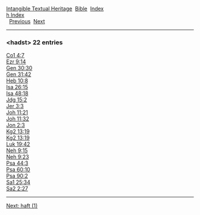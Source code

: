 [Intangible Textual Heritage](../../index)  [Bible](../index) 
[Index](index)   
[h Index](_h_)  
  [Previous](c05025)  [Next](c05027) 

------------------------------------------------------------------------

### &lt;hadst&gt; 22 entries

[Co1 4:7](../kjv/co1004.htm#007)  
[Ezr 9:14](../kjv/ezr009.htm#014)  
[Gen 30:30](../kjv/gen030.htm#030)  
[Gen 31:42](../kjv/gen031.htm#042)  
[Heb 10:8](../kjv/heb010.htm#008)  
[Isa 26:15](../kjv/isa026.htm#015)  
[Isa 48:18](../kjv/isa048.htm#018)  
[Jdg 15:2](../kjv/jdg015.htm#002)  
[Jer 3:3](../kjv/jer003.htm#003)  
[Joh 11:21](../kjv/joh011.htm#021)  
[Joh 11:32](../kjv/joh011.htm#032)  
[Jon 2:3](../kjv/jon002.htm#003)  
[Kg2 13:19](../kjv/kg2013.htm#019)  
[Kg2 13:19](../kjv/kg2013.htm#019)  
[Luk 19:42](../kjv/luk019.htm#042)  
[Neh 9:15](../kjv/neh009.htm#015)  
[Neh 9:23](../kjv/neh009.htm#023)  
[Psa 44:3](../kjv/psa044.htm#003)  
[Psa 60:10](../kjv/psa060.htm#010)  
[Psa 90:2](../kjv/psa090.htm#002)  
[Sa1 25:34](../kjv/sa1025.htm#034)  
[Sa2 2:27](../kjv/sa2002.htm#027)  

------------------------------------------------------------------------

[Next: haft (1)](c05027)
